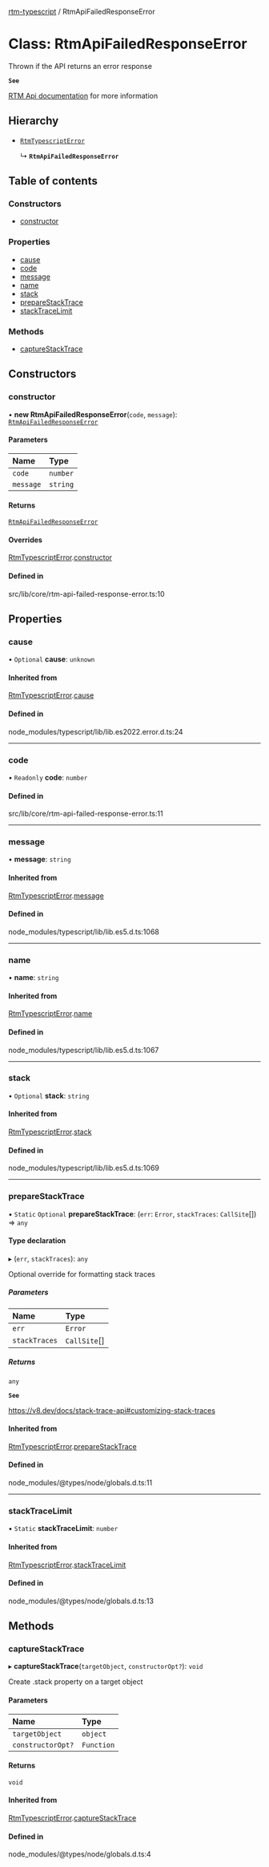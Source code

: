 [rtm-typescript](../README.md) / RtmApiFailedResponseError

# Class: RtmApiFailedResponseError

Thrown if the API returns an error response

**`See`**

[RTM Api documentation](https://www.rememberthemilk.com/services/api/response.rtm) for more information

## Hierarchy

- [`RtmTypescriptError`](RtmTypescriptError.md)

  ↳ **`RtmApiFailedResponseError`**

## Table of contents

### Constructors

- [constructor](RtmApiFailedResponseError.md#constructor)

### Properties

- [cause](RtmApiFailedResponseError.md#cause)
- [code](RtmApiFailedResponseError.md#code)
- [message](RtmApiFailedResponseError.md#message)
- [name](RtmApiFailedResponseError.md#name)
- [stack](RtmApiFailedResponseError.md#stack)
- [prepareStackTrace](RtmApiFailedResponseError.md#preparestacktrace)
- [stackTraceLimit](RtmApiFailedResponseError.md#stacktracelimit)

### Methods

- [captureStackTrace](RtmApiFailedResponseError.md#capturestacktrace)

## Constructors

### constructor

• **new RtmApiFailedResponseError**(`code`, `message`): [`RtmApiFailedResponseError`](RtmApiFailedResponseError.md)

#### Parameters

| Name | Type |
| :------ | :------ |
| `code` | `number` |
| `message` | `string` |

#### Returns

[`RtmApiFailedResponseError`](RtmApiFailedResponseError.md)

#### Overrides

[RtmTypescriptError](RtmTypescriptError.md).[constructor](RtmTypescriptError.md#constructor)

#### Defined in

src/lib/core/rtm-api-failed-response-error.ts:10

## Properties

### cause

• `Optional` **cause**: `unknown`

#### Inherited from

[RtmTypescriptError](RtmTypescriptError.md).[cause](RtmTypescriptError.md#cause)

#### Defined in

node_modules/typescript/lib/lib.es2022.error.d.ts:24

___

### code

• `Readonly` **code**: `number`

#### Defined in

src/lib/core/rtm-api-failed-response-error.ts:11

___

### message

• **message**: `string`

#### Inherited from

[RtmTypescriptError](RtmTypescriptError.md).[message](RtmTypescriptError.md#message)

#### Defined in

node_modules/typescript/lib/lib.es5.d.ts:1068

___

### name

• **name**: `string`

#### Inherited from

[RtmTypescriptError](RtmTypescriptError.md).[name](RtmTypescriptError.md#name)

#### Defined in

node_modules/typescript/lib/lib.es5.d.ts:1067

___

### stack

• `Optional` **stack**: `string`

#### Inherited from

[RtmTypescriptError](RtmTypescriptError.md).[stack](RtmTypescriptError.md#stack)

#### Defined in

node_modules/typescript/lib/lib.es5.d.ts:1069

___

### prepareStackTrace

▪ `Static` `Optional` **prepareStackTrace**: (`err`: `Error`, `stackTraces`: `CallSite`[]) => `any`

#### Type declaration

▸ (`err`, `stackTraces`): `any`

Optional override for formatting stack traces

##### Parameters

| Name | Type |
| :------ | :------ |
| `err` | `Error` |
| `stackTraces` | `CallSite`[] |

##### Returns

`any`

**`See`**

https://v8.dev/docs/stack-trace-api#customizing-stack-traces

#### Inherited from

[RtmTypescriptError](RtmTypescriptError.md).[prepareStackTrace](RtmTypescriptError.md#preparestacktrace)

#### Defined in

node_modules/@types/node/globals.d.ts:11

___

### stackTraceLimit

▪ `Static` **stackTraceLimit**: `number`

#### Inherited from

[RtmTypescriptError](RtmTypescriptError.md).[stackTraceLimit](RtmTypescriptError.md#stacktracelimit)

#### Defined in

node_modules/@types/node/globals.d.ts:13

## Methods

### captureStackTrace

▸ **captureStackTrace**(`targetObject`, `constructorOpt?`): `void`

Create .stack property on a target object

#### Parameters

| Name | Type |
| :------ | :------ |
| `targetObject` | `object` |
| `constructorOpt?` | `Function` |

#### Returns

`void`

#### Inherited from

[RtmTypescriptError](RtmTypescriptError.md).[captureStackTrace](RtmTypescriptError.md#capturestacktrace)

#### Defined in

node_modules/@types/node/globals.d.ts:4

